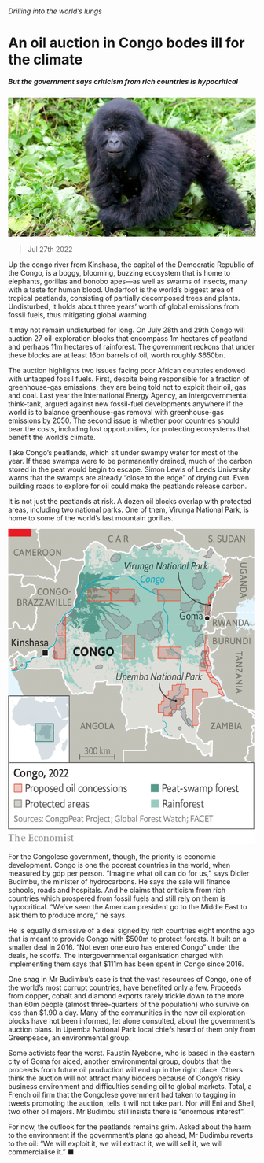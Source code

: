 ###### Drilling into the world’s lungs

# An oil auction in Congo bodes ill for the climate 

##### But the government says criticism from rich countries is hypocritical 

![image](images/20220730_MAP002.jpg) 

> Jul 27th 2022 

Up the congo river from Kinshasa, the capital of the Democratic Republic of the Congo, is a boggy, blooming, buzzing ecosystem that is home to elephants, gorillas and bonobo apes—as well as swarms of insects, many with a taste for human blood. Underfoot is the world’s biggest area of tropical peatlands, consisting of partially decomposed trees and plants. Undisturbed, it holds about three years’ worth of global emissions from fossil fuels, thus mitigating global warming.

It may not remain undisturbed for long. On July 28th and 29th Congo will auction 27 oil-exploration blocks that encompass 1m hectares of peatland and perhaps 11m hectares of rainforest. The government reckons that under these blocks are at least 16bn barrels of oil, worth roughly $650bn.

The auction highlights two issues facing poor African countries endowed with untapped fossil fuels. First, despite being responsible for a fraction of greenhouse-gas emissions, they are being told not to exploit their oil, gas and coal. Last year the International Energy Agency, an intergovernmental think-tank, argued against new fossil-fuel developments anywhere if the world is to balance greenhouse-gas removal with greenhouse-gas emissions by 2050. The second issue is whether poor countries should bear the costs, including lost opportunities, for protecting ecosystems that benefit the world’s climate.

Take Congo’s peatlands, which sit under swampy water for most of the year. If these swamps were to be permanently drained, much of the carbon stored in the peat would begin to escape. Simon Lewis of Leeds University warns that the swamps are already “close to the edge” of drying out. Even building roads to explore for oil could make the peatlands release carbon. 

It is not just the peatlands at risk. A dozen oil blocks overlap with protected areas, including two national parks. One of them, Virunga National Park, is home to some of the world’s last mountain gorillas. 

![image](images/20220730_MAM941.png) 


For the Congolese government, though, the priority is economic development. Congo is one the poorest countries in the world, when measured by gdp per person. “Imagine what oil can do for us,” says Didier Budimbu, the minister of hydrocarbons. He says the sale will finance schools, roads and hospitals. And he claims that criticism from rich countries which prospered from fossil fuels and still rely on them is hypocritical. “We’ve seen the American president go to the Middle East to ask them to produce more,” he says.

He is equally dismissive of a deal signed by rich countries eight months ago that is meant to provide Congo with $500m to protect forests. It built on a smaller deal in 2016. “Not even one euro has entered Congo” under the deals, he scoffs. The intergovernmental organisation charged with implementing them says that $111m has been spent in Congo since 2016.

One snag in Mr Budimbu’s case is that the vast resources of Congo, one of the world’s most corrupt countries, have benefited only a few. Proceeds from copper, cobalt and diamond exports rarely trickle down to the more than 60m people (almost three-quarters of the population) who survive on less than $1.90 a day. Many of the communities in the new oil exploration blocks have not been informed, let alone consulted, about the government’s auction plans. In Upemba National Park local chiefs heard of them only from Greenpeace, an environmental group.

Some activists fear the worst. Faustin Nyebone, who is based in the eastern city of Goma for aiced, another environmental group, doubts that the proceeds from future oil production will end up in the right place. Others think the auction will not attract many bidders because of Congo’s risky business environment and difficulties sending oil to global markets. Total, a French oil firm that the Congolese government had taken to tagging in tweets promoting the auction, tells  it will not take part. Nor will Eni and Shell, two other oil majors. Mr Budimbu still insists there is “enormous interest”. 

For now, the outlook for the peatlands remains grim. Asked about the harm to the environment if the government’s plans go ahead, Mr Budimbu reverts to the oil: “We will exploit it, we will extract it, we will sell it, we will commercialise it.” ■


